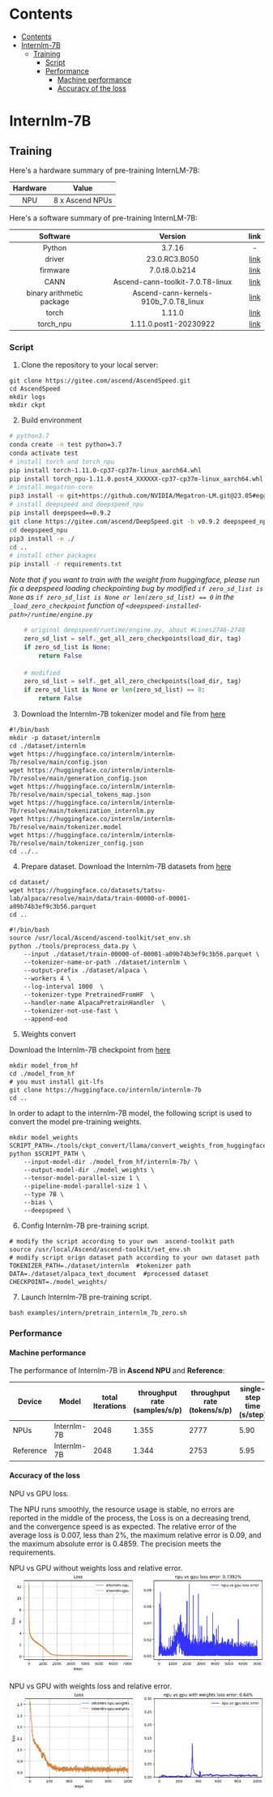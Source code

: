 #  Contents

- [Contents](#contents)
- [Internlm-7B](#internlm-7b)
  - [Training](#training)
    - [Script](#script)
    - [Performance](#performance)
      - [Machine performance](#machine-performance)
      - [Accuracy of the loss](#accuracy-of-the-loss)

# Internlm-7B

## Training

Here's a hardware summary of pre-training InternLM-7B:

| Hardware |                      Value                      |
| :------: | :---------------------------------------------: |
|   NPU    |               8 x Ascend NPUs                   |

Here's a software summary of pre-training InternLM-7B:


|         Software          |                 Version                 |link  |
| :-----------------------: | :-------------------------------------: | :---:|
|          Python           |                  3.7.16                 |-|
|          driver           |               23.0.RC3.B050             |[link](https://support.huawei.com/enterprise/zh/ascend-computing/ascend-hdk-pid-252764743/software/261159045?idAbsPath=fixnode01%7C23710424%7C251366513%7C22892968%7C252764743)|
|         firmware          |              7.0.t8.0.b214              |[link](https://support.huawei.com/enterprise/zh/ascend-computing/ascend-hdk-pid-252764743/software/261159045?idAbsPath=fixnode01%7C23710424%7C251366513%7C22892968%7C252764743)|
|           CANN            |Ascend-cann-toolkit-7.0.T8-linux    |[link](https://support.huawei.com/enterprise/zh/ascend-computing/cann-pid-251168373/software/261204647?idAbsPath=fixnode01%7C23710424%7C251366513%7C22892968%7C251168373)|
| binary arithmetic package |   Ascend-cann-kernels-910b_7.0.T8_linux |[link](https://support.huawei.com/enterprise/zh/ascend-computing/cann-pid-251168373/software/261204647?idAbsPath=fixnode01%7C23710424%7C251366513%7C22892968%7C251168373)|
|           torch           |                 1.11.0                  |[link](https://pytorch-package.obs.cn-north-4.myhuaweicloud.com/pta/Daily/v1.11.0/20230915.2/pytorch_v1.11.0_py37.tar.gz)|
|         torch_npu         |           1.11.0.post1-20230922         |[link](https://pytorch-package.obs.cn-north-4.myhuaweicloud.com/ascendspeed/torch_npu-1.11.0.post1_20230922-cp37-cp37m-linux_x86_64.whl)|


### Script

1. Clone the repository to your local server:
```shell
git clone https://gitee.com/ascend/AscendSpeed.git 
cd AscendSpeed 
mkdir logs
mkdir ckpt
```

2. Build environment

```bash
# python3.7
conda create -n test python=3.7
conda activate test
# install torch and torch_npu
pip install torch-1.11.0-cp37-cp37m-linux_aarch64.whl
pip install torch_npu-1.11.0.post4_XXXXXX-cp37-cp37m-linux_aarch64.whl
# install megatron-core
pip3 install -e git+https://github.com/NVIDIA/Megatron-LM.git@23.05#egg=megatron-core
# install deepspeed and deepspeed_npu
pip install deepspeed==0.9.2
git clone https://gitee.com/ascend/DeepSpeed.git -b v0.9.2 deepspeed_npu
cd deepspeed_npu
pip3 install -e ./
cd ..
# install other packages
pip install -r requirements.txt 
```
*Note that if you want to train with the weight from huggingface, please run fix a deepspeed loading checkpointing bug by modified `if zero_sd_list is None` as `if zero_sd_list is None or len(zero_sd_list) == 0` in the `_load_zero_checkpoint` function of `<deepspeed-installed-path>/runtime/engine.py`*

```python
    # original deepspeed/runtime/engine.py, about #Lines2746-2748
    zero_sd_list = self._get_all_zero_checkpoints(load_dir, tag)
    if zero_sd_list is None:
        return False
    
    # modified
    zero_sd_list = self._get_all_zero_checkpoints(load_dir, tag)
    if zero_sd_list is None or len(zero_sd_list) == 0:
        return False
```
3. Download the Internlm-7B tokenizer model and file from [here](https://huggingface.co/internlm/internlm-7b/tree/main) 

```shell
#!/bin/bash
mkdir -p dataset/internlm
cd ./dataset/internlm
wget https://huggingface.co/internlm/internlm-7b/resolve/main/config.json
wget https://huggingface.co/internlm/internlm-7b/resolve/main/generation_config.json
wget https://huggingface.co/internlm/internlm-7b/resolve/main/special_tokens_map.json
wget https://huggingface.co/internlm/internlm-7b/resolve/main/tokenization_internlm.py
wget https://huggingface.co/internlm/internlm-7b/resolve/main/tokenizer.model
wget https://huggingface.co/internlm/internlm-7b/resolve/main/tokenizer_config.json
cd ../..
```

4. Prepare dataset. Download the Internlm-7B datasets from [here](https://huggingface.co/datasets/tatsu-lab/alpaca/resolve/main/data/train-00000-of-00001-a09b74b3ef9c3b56.parquet) 

```shell
cd dataset/
wget https://huggingface.co/datasets/tatsu-lab/alpaca/resolve/main/data/train-00000-of-00001-a09b74b3ef9c3b56.parquet
cd ..
```

```shell
#!/bin/bash
source /usr/local/Ascend/ascend-toolkit/set_env.sh 
python ./tools/preprocess_data.py \
    --input ./dataset/train-00000-of-00001-a09b74b3ef9c3b56.parquet \
    --tokenizer-name-or-path ./dataset/internlm \
    --output-prefix ./dataset/alpaca \
    --workers 4 \
    --log-interval 1000  \
    --tokenizer-type PretrainedFromHF  \
    --handler-name AlpacaPretrainHandler  \
    --tokenizer-not-use-fast \
    --append-eod
```

5. Weights convert

Download the Internlm-7B checkpoint from [here](https://huggingface.co/internlm/internlm-7b/tree/main) 
```shell
mkdir model_from_hf
cd ./model_from_hf
# you must install git-lfs
git clone https://huggingface.co/internlm/internlm-7b
cd ..
```

In order to adapt to the internlm-7B model, the following script is used to convert the model pre-training weights.
```shell
mkdir model_weights
SCRIPT_PATH=./tools/ckpt_convert/llama/convert_weights_from_huggingface.py
python $SCRIPT_PATH \
    --input-model-dir ./model_from_hf/internlm-7b/ \
    --output-model-dir ./model_weights \
    --tensor-model-parallel-size 1 \
    --pipeline-model-parallel-size 1 \
    --type 7B \
    --bias \
    --deepspeed \
```

6. Config Internlm-7B pre-training script.

```shell
# modify the script according to your own  ascend-toolkit path
source /usr/local/Ascend/ascend-toolkit/set_env.sh 
# modify script orign dataset path according to your own dataset path
TOKENIZER_PATH=./dataset/internlm  #tokenizer path
DATA=./dataset/alpaca_text_document  #processed dataset
CHECKPOINT=./model_weights/
```

7. Launch Internlm-7B pre-training script.

```shell
bash examples/intern/pretrain_internlm_7b_zero.sh 
```


### Performance

#### Machine performance

The performance of Internlm-7B in **Ascend NPU** and **Reference**:

| Device | Model       | total Iterations | throughput rate (samples/s/p) | throughput rate (tokens/s/p) | single-step time (s/step) | floating point operation (TFLOPs/s) |
| ------ | ----------- | ---------------- | ----------------------------- | ---------------------------- | ------------------------- | ----------------------------------- |
| NPUs   | Internlm-7B | 2048             | 1.355                         | 2777                         | 5.90                      | 161.22                              |
| Reference   | Internlm-7B | 2048             | 1.344                         | 2753                        | 5.95                      | 158.60                             |



#### Accuracy of the loss

NPU vs GPU loss.

The NPU runs smoothly, the resource usage is stable, no errors are reported in the middle of the process, the Loss is on a decreasing trend, and the convergence speed is as expected. The relative error of the average loss is 0.007, less than 2%, the maximum relative error is 0.09, and the maximum absolute error is 0.4859. The precision meets the requirements.

NPU vs GPU without weights loss and relative error.
![NPU-Loss-and-Relative-Error](../../sources/images/intern7b_loss.png)

NPU vs GPU with weights loss and relative error.
![NPU-Loss-with-weight-and-Relative-Error](../../sources/images/intern7b_loss_with_weights.png)
